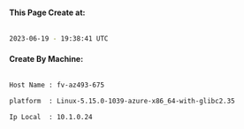
   
#### This Page Create at:

```bash

2023-06-19 - 19:38:41 UTC

```

#### Create By Machine:

```bash

Host Name : fv-az493-675

platform  : Linux-5.15.0-1039-azure-x86_64-with-glibc2.35

Ip Local  : 10.1.0.24

```

